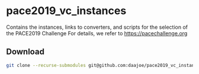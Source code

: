 # pace2019_vc_instances

Contains the instances, links to converters, and scripts for the selection of the PACE2019 Challenge
For details, we refer to https://pacechallenge.org

## Download
```bash
git clone --recurse-submodules git@github.com:daajoe/pace2019_vc_instances.git
```
